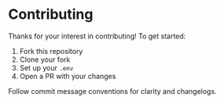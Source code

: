 # Contributing

Thanks for your interest in contributing! To get started:

1. Fork this repository
2. Clone your fork
3. Set up your `.env`
4. Open a PR with your changes

Follow commit message conventions for clarity and changelogs.
